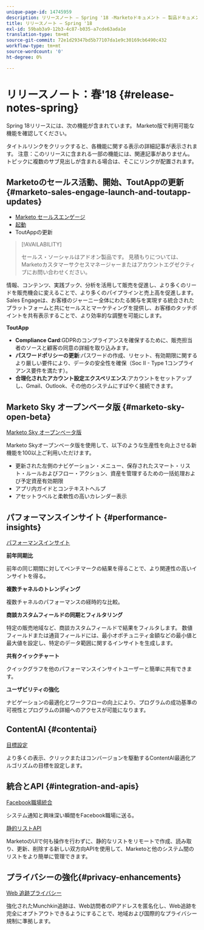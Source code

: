 ```yaml
---
unique-page-id: 14745959
description: リリースノート — Spring '18 -Marketoドキュメント — 製品ドキュメント
title: リリースノート — Spring '18
exl-id: 59bab3a9-12b3-4c87-b035-a7cde63ada1e
translation-type: tm+mt
source-git-commit: 72e1d29347bd5b77107da1e9c30169cb6490c432
workflow-type: tm+mt
source-wordcount: '0'
ht-degree: 0%

---
```


# リリースノート：春&#39;18 {#release-notes-spring}

Spring 18リリースには、次の機能が含まれています。 Marketo版で利用可能な機能を確認してください。

タイトルリンクをクリックすると、各機能に関する表示の詳細記事が表示されます。 注意：このリリースに含まれる一部の機能には、関連記事がありません。 トピックに複数のサブ見出しが含まれる場合は、そこにリンクが配置されます。

## Marketoのセールス活動、開始、ToutAppの更新{#marketo-sales-engage-launch-and-toutapp-updates}

* [Marketo セールスエンゲージ](/help/marketo/product-docs/marketo-sales-connect/getting-started/sales-connect-overview.md)
* [起動](/help/marketo/product-docs/marketo-sales-connect/getting-started/sales-connect-overview.md)
* ToutAppの更新

>[!AVAILABILITY]
>
>セールス・ソーシャルはアドオン製品です。 見積もりについては、Marketoカスタマーサクセスマネージャーまたはアカウントエグゼクティブにお問い合わせください。

情報、コンテンツ、実践ブック、分析を活用して販売を促進し、より多くのリードを販売機会に変えることで、より多くのパイプラインと売上高を促進します。 Sales Engageは、お客様のジャーニー全体にわたる関与を実現する統合されたプラットフォームと共にセールスとマーケティングを提供し、お客様のタッチポイントを共有表示することで、より効率的な調整を可能にします。

**ToutApp**

* **Compliance Card**:GDPRのコンプライアンスを確保するために、販売担当者のソースと顧客の同意の詳細を取り込みます。
* **パスワードポリシーの更新**:パスワードの作成、リセット、有効期限に関するより厳しい要件により、データの安全性を確保（Soc II - Type 1コンプライアンス要件を満たす）。
* **合理化されたアカウント設定エクスペリエンス**:アカウントをセットアップし、Gmail、Outlook、その他のシステムにすばやく接続できます。

## Marketo Sky オープンベータ版 {#marketo-sky-open-beta}

[Marketo Sky オープンベータ版](https://help.marketo.com/)

Marketo Skyオープンベータ版を使用して、以下のような生産性を向上させる新機能を100以上ご利用いただけます。

* 更新された左側のナビゲーション・メニュー、保存されたスマート・リスト・ルールおよびフロー・アクション、資産を管理するための一括処理および予定資産有効期限
* アプリ内ガイドとコンテキストヘルプ
* アセットラベルと柔軟性の高いカレンダー表示

## パフォーマンスインサイト {#performance-insights}

[パフォーマンスインサイト](/help/marketo/product-docs/reporting/performance-insights/performance-insights-overview.md)

**前年同期比**

前年の同じ期間に対してベンチマークの結果を得ることで、より関連性の高いインサイトを得る。

**複数チャネルのトレンディング**

複数チャネルのパフォーマンスの経時的な比較。

**商談カスタムフィールドの同期とフィルタリング**

特定の販売地域など、商談カスタムフィールドで結果をフィルタします。 数値フィールドまたは通貨フィールドには、最小オポチュニティ金額などの最小値と最大値を設定し、特定のデータ範囲に関するインサイトを生成します。

**共有クイックチャート**

クイックグラフを他のパフォーマンスインサイトユーザーと簡単に共有できます。

**ユーザビリティの強化**

ナビゲーションの最適化とワークフローの向上により、プログラムの成功基準の可視性とプログラムの詳細へのアクセスが可能になります。

## ContentAI {#contentai}

[目標設定](/help/marketo/product-docs/predictive-content/getting-started/algorithm-goal-settings.md)

より多くの表示、クリックまたはコンバージョンを駆動するContentAI最適化アルゴリズムの目標を設定します。

## 統合とAPI {#integration-and-apis}

[Facebook職場統合](/help/marketo/product-docs/administration/additional-integrations/add-workplace-by-facebook-as-a-launchpoint-service.md)

システム通知と興味深い瞬間をFacebook職場に送る。

[静的リストAPI](https://developers.marketo.com/rest-api/assets/static-lists/)

MarketoのUIで何も操作を行わずに、静的なリストをリモートで作成、読み取り、更新、削除する新しい双方向APIを使用して、Marketoと他のシステム間のリストをより簡単に管理できます。

## プライバシーの強化{#privacy-enhancements}

[Web 追跡プライバシー](https://developers.marketo.com/javascript-api/lead-tracking/)

強化されたMunchkin追跡は、Web訪問者のIPアドレスを匿名化し、Web追跡を完全にオプトアウトできるようにすることで、地域および国際的なプライバシー規制に準拠します。
